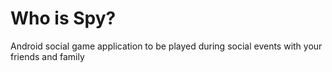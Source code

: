 # Who is Spy?

Android social game application to be played during social events with your friends and family 


